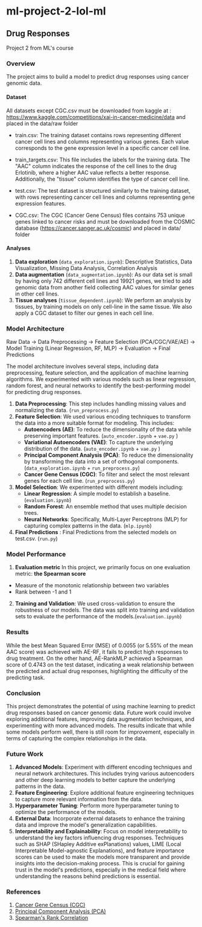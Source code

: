 # ml-project-2-lol-ml
## Drug Responses
 Project 2 from ML's course

### Overview 

The project aims to build a model to predict drug responses using cancer genomic data. 

#### Dataset 

All datasets except CGC.csv must be downloaded from kaggle at : https://www.kaggle.com/competitions/xai-in-cancer-medicine/data and placed in the data/raw folder

* train.csv: The training dataset contains rows representing different cancer cell lines and columns representing various genes. Each value corresponds to the gene expression level in a specific cancer cell line.

* train_targets.csv: This file includes the labels for the training data. The "AAC" column indicates the response of the cell lines to the drug Erlotinib, where a higher AAC value reflects a better response. Additionally, the "tissue" column identifies the type of cancer cell line. 

* test.csv: The test dataset is structured similarly to the training dataset, with rows representing cancer cell lines and columns representing gene expression features.

* CGC.csv: The CGC (Cancer Gene Census) files contains 753 unique genes linked to cancer risks and must be downloaded from the COSMIC database (https://cancer.sanger.ac.uk/cosmic) and placed in data/ folder


#### Analyses 

1. **Data exploration** (`data_exploration.ipynb`): Descriptive Statistics, Data Visualization, Missing Data Analysis, Correlation Analysis
2. **Data augmentation** (`data_augmentation.ipynb`): As our data set is small by having only 742 different cell lines and 19921 genes, we tried to add genomic data from another field collecting AAC values for similar genes in other cell lines. 
3. **Tissue analyses** (`tissue_dependent.ipynb`): We perform an analysis by tissues, by training models on only cell-line in the same tissue. We also apply a CGC dataset to filter our genes in each cell line.

### Model Architecture

Raw Data → Data Preprocessing → Feature Selection (PCA/CGC/VAE/AE) → Model Training (Linear Regression, RF, MLP) → Evaluation → Final Predictions

The model architecture involves several steps, including data preprocessing, feature selection, and the application of machine learning algorithms. We experimented with various models such as linear regression, random forest, and neural networks to identify the best-performing model for predicting drug responses.

1. **Data Preprocessing**: This step includes handling missing values and normalizing the data. (`run_preprocess.py`)
2. **Feature Selection**: We used various encoding techniques to transform the data into a more suitable format for modeling. This includes:
   - **Autoencoders (AE)**: To reduce the dimensionality of the data while preserving important features. (`auto_encoder.ipynb` + `vae.py` )
   - **Variational Autoencoders (VAE)**: To capture the underlying distribution of the data. (`auto_encoder.ipynb` + `vae.py` )
   - **Principal Component Analysis (PCA)**: To reduce the dimensionality by transforming the data into a set of orthogonal components. (`data_exploration.ipynb` + `run_preprocess.py`)
   - **Cancer Gene Census (CGC)**: To filter and select the most relevant genes for each cell line. (`run_preprocess.py`)
3. **Model Selection**: We experimented with different models including:
   - **Linear Regression**: A simple model to establish a baseline. (`evaluation.ipynb`)
   - **Random Forest**: An ensemble method that uses multiple decision trees.
   - **Neural Networks**: Specifically, Multi-Layer Perceptrons (MLP) for capturing complex patterns in the data. (`mlp.ipynb`)
4. **Final Predictions** : Final Predictions from the selected models on test.csv. (`run.py`)

### Model Performance

1. **Evaluation metric**
In this project, we primarily focus on one evaluation metric: **the Spearman score**
- Measure of the monotonic relationship between two variables
- Rank between -1 and 1 

2. **Training and Validation**: We used cross-validation to ensure the robustness of our models. The data was split into training and validation sets to evaluate the performance of the models.(`evaluation.ipynb`)

### Results

While the best Mean Squared Error (MSE) of 0.0055 (or 5.55% of the mean AAC score) was achieved with AE-RF, it fails to predict high responses to drug treatment. On the other hand, AE-RankMLP achieved a Spearman score of 0.4743 on the test dataset, indicating a weak relationship between the predicted and actual drug responses, highlighting the difficulty of the predicting task.

### Conclusion

This project demonstrates the potential of using machine learning to predict drug responses based on cancer genomic data. Future work could involve exploring additional features, improving data augmentation techniques, and experimenting with more advanced models. The results indicate that while some models perform well, there is still room for improvement, especially in terms of capturing the complex relationships in the data.

### Future Work

1. **Advanced Models**: Experiment with different encoding techniques and neural network architectures. This includes trying various autoencoders and other deep learning models to better capture the underlying patterns in the data.
2. **Feature Engineering**: Explore additional feature engineering techniques to capture more relevant information from the data.
3. **Hyperparameter Tuning**: Perform more hyperparameter tuning to optimize the performance of the models.
4. **External Data**: Incorporate external datasets to enhance the training data and improve the model's generalization capabilities.
5. **Interpretability and Explainability**: Focus on model interpretability to understand the key factors influencing drug responses. Techniques such as SHAP (SHapley Additive exPlanations) values, LIME (Local Interpretable Model-agnostic Explanations), and feature importance scores can be used to make the models more transparent and provide insights into the decision-making process. This is crucial for gaining trust in the model's predictions, especially in the medical field where understanding the reasons behind predictions is essential.

### References

1. [Cancer Gene Census (CGC)](https://cancer.sanger.ac.uk/census)
2. [Principal Component Analysis (PCA)](https://en.wikipedia.org/wiki/Principal_component_analysis)
3. [Spearman's Rank Correlation](https://en.wikipedia.org/wiki/Spearman%27s_rank_correlation_coefficient)
